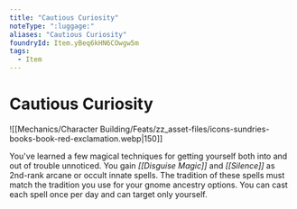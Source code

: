 ```yaml
---
title: "Cautious Curiosity"
noteType: ":luggage:"
aliases: "Cautious Curiosity"
foundryId: Item.yBeq6kHN6COwgw5m
tags:
  - Item
---
```


# Cautious Curiosity
![[Mechanics/Character Building/Feats/zz_asset-files/icons-sundries-books-book-red-exclamation.webp|150]]

You've learned a few magical techniques for getting yourself both into and out of trouble unnoticed. You gain _[[Disguise Magic]]_ and _[[Silence]]_ as 2nd-rank arcane or occult innate spells. The tradition of these spells must match the tradition you use for your gnome ancestry options. You can cast each spell once per day and can target only yourself.

